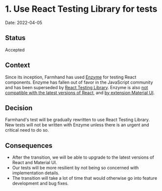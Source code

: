 # 1. Use React Testing Library for tests

Date: 2022-04-05

## Status

Accepted

## Context

Since its inception, Farmhand has used [Enzyme](https://enzymejs.github.io/enzyme/) for testing React components. Enzyme has fallen out of favor in the JavaScript community and has been superseded by [React Testing Library](https://testing-library.com/docs/react-testing-library/intro/). Enzyme is also [not compatible with the latest versions of React](https://github.com/enzymejs/enzyme/issues/2429), and [by extension Material UI](https://mui.com/guides/migration-v4/#update-react-amp-typescript-version).

## Decision

Farmhand's test will be gradually rewritten to use React Testing Library. New tests will not be written with Enzyme unless there is an urgent and critical need to do so.

## Consequences

- After the transition, we will be able to upgrade to the latest versions of React and Material UI.
- Our tests will be more resilient by not being so concerned with implementation details.
- The transition will take a lot of time that would otherwise go into feature development and bug fixes.
